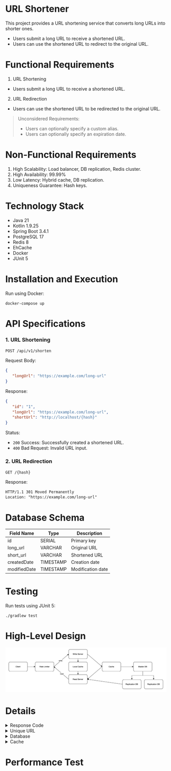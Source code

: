 # URL Shortener

This project provides a URL shortening service that converts long URLs into shorter ones.

- Users submit a long URL to receive a shortened URL.
- Users can use the shortened URL to redirect to the original URL.

# Functional Requirements

1. URL Shortening
  - Users submit a long URL to receive a shortened URL.
2. URL Redirection
  - Users can use the shortened URL to be redirected to the original URL.

> Unconsidered Requirements:
>
> - Users can optionally specify a custom alias.
> - Users can optionally specify an expiration date.

# Non-Functional Requirements

1. High Scalability: Load balancer, DB replication, Redis cluster.
2. High Availability: 99.99%
3. Low Latency: Hybrid cache, DB replication.
4. Uniqueness Guarantee: Hash keys.

# Technology Stack

- Java 21
- Kotlin 1.9.25
- Spring Boot 3.4.1
- PostgreSQL 17
- Redis 8
- EhCache
- Docker
- JUnit 5

# Installation and Execution

Run using Docker:

```shell
docker-compose up
```

# API Specifications

### 1. URL Shortening

```shell
POST /api/v1/shorten

```

Request Body:
```json
{
   "longUrl": "https://example.com/long-url"
}

```

Response:
```json
{
   "id": "1",
   "longUrl": "https://example.com/long-url",
   "shortUrl": "http://localhost/{hash}"
}

```

Status:

- `200` Success: Successfully created a shortened URL.
- `400` Bad Request: Invalid URL input.

### 2. URL Redirection

```shell
GET /{hash}
```

Response:

```shell
HTTP/1.1 301 Moved Permanently
Location: "https://example.com/long-url"
```

# Database Schema

| Field Name | Type | Description |
| --- | --- | --- |
| id | SERIAL | Primary key |
| long_url | VARCHAR | Original URL |
| short_url | VARCHAR | Shortened URL |
| createdDate | TIMESTAMP | Creation date |
| modifiedDate | TIMESTAMP | Modification date |

# Testing

Run tests using JUnit 5:

```shell
./gradlew test
```

# High-Level Design

![overview.png](src/main/resources/static/overview.png)

# Details

<details>
<summary>Response Code</summary>

🟢 **Status Code `301`** 🟢

- Prevents traffic loss through browser caching.
- Generally used for permanent URL redirection.
- Adjust `Cache-Control` and `Expires` headers when changing URLs.

### 301 Moved Permanently

- Permanently redirects the URL.
- Internally utilizes browser caching.
- Advantages:
  - SEO-friendly: Prompts search engines to update the indexed URL.
  - Prevents traffic loss: Cached URL reduces server traffic.
- Disadvantages:
  - Difficult to change: Permanent setting can complicate updates.
  - Caching: Requires additional work to update redirection.

### 302 Found

- Temporarily redirects the URL.
- Advantages:
  - Temporary redirection: Suitable for event or promotion pages.
  - No impact on search engines: Original URL remains indexed.
- Disadvantages:
  - Traffic loss: URL redirection occurs every time.

</details>
<details>
<summary>Unique URL</summary>

🟢 **Auto-Generated ID + Base58** 🟢

- Combines uppercase letters, lowercase letters, and 58 digits.
- Easy for humans to read.
- Allows generation of diverse URLs (e.g., 6 characters can create 38 billion URLs).
- Uses auto-generated database keys.

### 1. Base58

Uses 58 combinations of uppercase letters, lowercase letters, and digits (excluding 0, O, l, I).

- Advantages:
  - Prevents confusion: Easy for humans to read, reducing errors (e.g., avoiding 0/O/l/I confusion).
  - Shorter URLs: More efficient than Base62.
- Disadvantages:
  - Smaller character set: Fewer combinations than Base62.
  - Limited special characters.

### 2. Base62

Uses 62 combinations of uppercase letters, lowercase letters, and digits.

- Advantages:
  - Larger combinations: Utilizes all 62 characters.
  - Short URLs: Efficient and widely compatible.
  - Excludes special characters: Suitable for various systems.
- Disadvantages:
  - Similar characters may cause confusion (e.g., 0/O/l/I).

### 3. Hash

- Advantages:
  - Guarantees consistent output length.
  - Low collision probability.
  - Produces the same result for identical inputs.
- Disadvantages:
  - Potential collisions.
  - Long URLs may require trimming hash values.

### 4. UUID

- Advantages:
  - High uniqueness.
  - Extremely low collision probability.
- Disadvantages:
  - Long URLs.
  - Hard to read.

</details>
<details>
<summary>Database</summary>

🟢 **DB Replication** 🟢

- Improved read performance: Master for writes, replicas for reads.
- Scalability and availability: Backup in case of failures.
- Load distribution: Spreads read and write operations across replicas.

</details>
<details>
<summary>Cache</summary>

🟢 **Hybrid Cache** 🟢
Uses both local and remote cache.

- Low latency: Local cache is faster than remote.
- Prevents cache stampede: Minimizes backend load when cache is missing.
- Cache warm-up: Updates local cache during server startup.

</details>

# Performance Test
